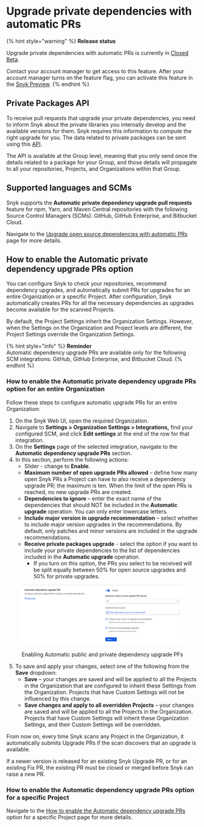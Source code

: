 # Upgrade private dependencies with automatic PRs

{% hint style="warning" %}
**Release status**&#x20;

Upgrade private dependencies with automatic PRs is currently in [Closed Beta](https://docs.snyk.io/getting-started/snyk-release-process).&#x20;

Contact your account manager to get access to this feature. After your account manager turns on the feature flag, you can activate this feature in the [Snyk Preview](https://docs.snyk.io/snyk-admin/snyk-preview).
{% endhint %}

## Private Packages API

To receive pull requests that upgrade your private dependencies, you need to inform Snyk about the private libraries you internally develop and the available versions for them. Snyk requires this information to compute the right upgrade for you. The data related to private packages can be sent using this [API](https://apidocs.snyk.io/experimental?version=2023-11-20\~experimental#post-/groups/-group\_id-/packages).

The API is available at the Group level, meaning that you only send once the details related to a package for your Group, and those details will propagate to all your repositories, Projects, and Organizations within that Group.

## Supported languages and SCMs

Snyk supports the **Automatic private dependency upgrade pull requests** feature for npm, Yarn, and Maven Central repositories with the following Source Control Managers (SCMs): GitHub, GitHub Enterprise, and Bitbucket Cloud.

Navigate to the [Upgrade open source dependencies with automatic PRs](upgrade-open-source-dependencies-with-automatic-prs.md#supported-languages-and-scms) page for more details.

## How to enable the Automatic private dependency upgrade PRs option

You can configure Snyk to check your repositories, recommend dependency upgrades, and automatically submit PRs for upgrades for an entire Organization or a specific Project. After configuration, Snyk automatically creates PRs for all the necessary dependencies as upgrades become available for the scanned Projects.

By default, the Project Settings inherit the Organization Settings. However, when the Settings on the Organization and Project levels are different, the Project Settings override the Organization Settings.

{% hint style="info" %}
**Reminder**\
Automatic dependency upgrade PRs are available only for the following SCM integrations: GitHub, GitHub Enterprise, and Bitbucket Cloud.
{% endhint %}

### How to enable the Automatic private dependency upgrade PRs option for an entire Organization

Follow these steps to configure automatic upgrade PRs for an entire Organization:

1. On the Snyk Web UI, open the required Organization.
2. Navigate to **Settings > Organization Settings > Integrations,** find your configured SCM, and click **Edit settings** at the end of the row for that integration.
3. On the **Settings** page of the selected integration, navigate to the **Automatic dependency upgrade PRs** section.
4. In this section, perform the following actions:
   * Slider - change to **Enable**.
   * **Maximum number of open upgrade PRs allowed** – define how many open Snyk PRs a Project can have to also receive a dependency upgrade PR; the maximum is ten. When the limit of the open PRs is reached, no new upgrade PRs are created.
   * **Dependencies to ignore** – enter the exact name of the dependencies that should NOT be included in the **Automatic upgrade** operation. You can only enter lowercase letters.
   * **Include major version in upgrade recommendation** – select whether to include major version upgrades in the recommendations. By default, only patches and minor versions are included in the upgrade recommendations.
   * **Receive private packages upgrade** - select the option if you want to include your private dependencies to the list of dependencies included in the **Automatic upgrade** operation.
     * If you turn on this option, the PRs you select to be received will be split equally between 50% for open source upgrades and 50% for private upgrades.

<figure><img src="../../../../.gitbook/assets/image (441).png" alt="Enabling Automatic public and private dependency upgrade PFs"><figcaption><p>Enabling Automatic public and private dependency upgrade PFs</p></figcaption></figure>



5. To save and apply your changes, select one of the following from the **Save** dropdown:
   * **Save**  – your changes are saved and will be applied to all the Projects in the Organization that are configured to inherit these Settings from the Organization. Projects that have Custom Settings will not be influenced by this change.
   * **Save changes and apply to all overridden Projects** – your changes are saved and will be applied to all the Projects in the Organization. Projects that have Custom Settings will inherit these Organization Settings, and their Custom Settings will be overridden.

From now on, every time Snyk scans any Project in the Organization, it automatically submits Upgrade PRs if the scan discovers that an upgrade is available.

If a newer version is released for an existing Snyk Upgrade PR, or for an existing Fix PR, the existing PR must be closed or merged before Snyk can raise a new PR.

### How to enable the Automatic dependency upgrade PRs option for a specific Project

Navigate to the [How to enable the Automatic dependency upgrade PRs](upgrade-open-source-dependencies-with-automatic-prs.md#how-to-enable-the-automatic-dependency-upgrade-prs-option-for-a-specific-project) option for a specific Project page for more details.
